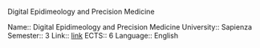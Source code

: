 Digital Epidimeology and Precision Medicine

Name:: Digital Epidimeology and Precision Medicine
University:: Sapienza
Semester:: 3
Link:: [link](https://corsidilaurea.uniroma1.it/it/users/manuelapettiuniroma1it)
ECTS:: 6
Language:: English